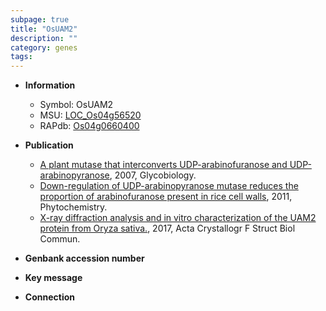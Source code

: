```yaml
---
subpage: true
title: "OsUAM2"
description: ""
category: genes
tags: 
---
```


* **Information**  
    + Symbol: OsUAM2  
    + MSU: [LOC_Os04g56520](http://rice.plantbiology.msu.edu/cgi-bin/ORF_infopage.cgi?orf=LOC_Os04g56520)  
    + RAPdb: [Os04g0660400](http://rapdb.dna.affrc.go.jp/viewer/gbrowse_details/irgsp1?name=Os04g0660400)  

* **Publication**  
    + [A plant mutase that interconverts UDP-arabinofuranose and UDP-arabinopyranose](http://www.ncbi.nlm.nih.gov/pubmed?term=A+plant+mutase+that+interconverts+UDP-arabinofuranose+and+UDP-arabinopyranose%5BTitle%5D), 2007, Glycobiology.
    + [Down-regulation of UDP-arabinopyranose mutase reduces the proportion of arabinofuranose present in rice cell walls](http://www.ncbi.nlm.nih.gov/pubmed?term=Down-regulation+of+UDP-arabinopyranose+mutase+reduces+the+proportion+of+arabinofuranose+present+in+rice+cell+walls%5BTitle%5D), 2011, Phytochemistry.
    + [X-ray diffraction analysis and in vitro characterization of the UAM2 protein from Oryza sativa.](http://www.ncbi.nlm.nih.gov/pubmed?term=X-ray+diffraction+analysis+and+in+vitro+characterization+of+the+UAM2+protein+from+Oryza+sativa.%5BTitle%5D), 2017, Acta Crystallogr F Struct Biol Commun.

* **Genbank accession number**  

* **Key message**  

* **Connection**  



